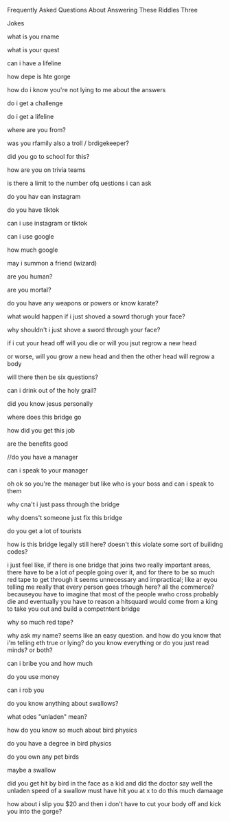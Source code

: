 Frequently Asked Questions About Answering These Riddles Three

Jokes

what is you rname

what is your quest

can i have a lifeline

how depe is hte gorge

how do i know you're not lying to me about the answers

do i get a challenge

do i get a lifeline

where are you from?

was you rfamily also a troll / brdigekeeper?

did you go to school for this?

how are you on trivia teams

is there a limit to the number ofq uestions i can ask

do you hav ean instagram

do you have tiktok

can i use instagram or tiktok

can i use google

how much google

may i summon a friend (wizard)

are you human?

are you mortal?

do you have any weapons or powers or know karate?

what would happen if i just shoved a sowrd thorugh your face?

why shouldn't i just shove a sword through your face?

if i cut your head off will you die or will you jsut regrow a new head

or worse, will you grow a new head and then the other head will regrow a body 

will there then be six questions? 

can i drink out of the holy grail?

did you know jesus personally

where does this bridge go

how did you get this job

are the benefits good

//do you have a manager

can i speak to your manager

oh ok so you're the manager but like who is your boss and can i speak to them

why cna't i just pass through the bridge

why doens't someone just fix this bridge

do you get a lot of tourists

how is this bridge legally still here? doesn't this violate some sort of builidng codes?

i just feel like, if there is one bridge that joins two really important areas, there have to be a lot of people going over it, and for there to be so much red tape to get through it seems unnecessary and impractical; like ar eyou telling me really that every person goes trhough here? all the commerce? becauseyou have to imagine that most of the people wwho cross probably die and eventually you have to reason a hitsquard would come from a king to take you out and build a competntent bridge

why so much red tape?

why ask my name? seems like an easy question. and how do you know that i'm telling eth true or lying?  do you know everything or do you just read minds? or both?

can i bribe you and how much

do you use money

can i rob you

do you know anything about swallows?

what odes "unladen" mean?

how do you know so much about bird physics

do you have a degree in bird physics

do you own any pet birds

maybe a swallow

did you get hit by  bird in the face as a kid and did the doctor say well the unladen speed of a swallow must have hit you at x to do this much damaage

how about i slip you $20 and then i don't have to cut your body off and kick  you into the gorge?




